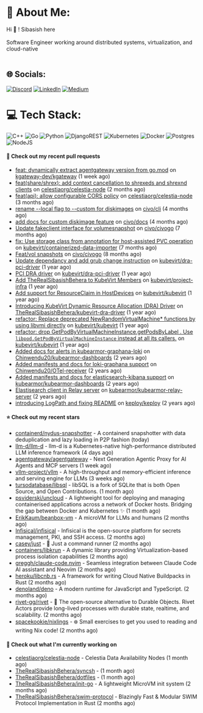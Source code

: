 # 💫 About Me:
Hi 👋 ! Sibasish here <br><br> Software Engineer working around distributed systems, virtualization, and cloud-native <br><br>

## 🌐 Socials:
[![Discord](https://img.shields.io/badge/Discord-%237289DA.svg?logo=discord&logoColor=white)](htttps://discord.gg/FangedHamster#6966) [![LinkedIn](https://img.shields.io/badge/LinkedIn-%230077B5.svg?logo=linkedin&logoColor=white)](https://linkedin.com/in/sibasish-behera-b33532224) [![Medium](https://img.shields.io/badge/Medium-12100E?logo=medium&logoColor=white)](https://medium.com/@@beherasibasishkkc) 

# 💻 Tech Stack:
![C++](https://img.shields.io/badge/c++-%2300599C.svg?style=for-the-badge&logo=c%2B%2B&logoColor=white) ![Go](https://img.shields.io/badge/go-%2300ADD8.svg?style=for-the-badge&logo=go&logoColor=white) ![Python](https://img.shields.io/badge/python-3670A0?style=for-the-badge&logo=python&logoColor=ffdd54) ![DjangoREST](https://img.shields.io/badge/DJANGO-REST-ff1709?style=for-the-badge&logo=django&logoColor=white&color=ff1709&labelColor=gray) ![Kubernetes](https://img.shields.io/badge/kubernetes-%23326ce5.svg?style=for-the-badge&logo=kubernetes&logoColor=white) ![Docker](https://img.shields.io/badge/docker-%230db7ed.svg?style=for-the-badge&logo=docker&logoColor=white) ![Postgres](https://img.shields.io/badge/postgres-%23316192.svg?style=for-the-badge&logo=postgresql&logoColor=white) ![NodeJS](https://img.shields.io/badge/node.js-6DA55F?style=for-the-badge&logo=node.js&logoColor=white) 


#### 🔨 Check out my recent pull requests

- [feat: dynamically extract agentgateway version from go.mod](https://github.com/kgateway-dev/kgateway/pull/12041) on [kgateway-dev/kgateway](https://github.com/kgateway-dev/kgateway) (1 week ago)
- [feat(share/shrex): add context cancellation to shrexeds and shrexnd clients](https://github.com/celestiaorg/celestia-node/pull/4324) on [celestiaorg/celestia-node](https://github.com/celestiaorg/celestia-node) (2 months ago)
- [feat(api): allow configurable CORS policy](https://github.com/celestiaorg/celestia-node/pull/4266) on [celestiaorg/celestia-node](https://github.com/celestiaorg/celestia-node) (3 months ago)
- [rename --local flag to --custom for diskimages](https://github.com/civo/cli/pull/538) on [civo/cli](https://github.com/civo/cli) (4 months ago)
- [add docs for custom diskimage feature](https://github.com/civo/docs/pull/151) on [civo/docs](https://github.com/civo/docs) (4 months ago)
- [Update fakeclient interface for volumesnapshot](https://github.com/civo/civogo/pull/231) on [civo/civogo](https://github.com/civo/civogo) (7 months ago)
- [fix: Use storage class from annotation for host-assisted PVC operation](https://github.com/kubevirt/containerized-data-importer/pull/3585) on [kubevirt/containerized-data-importer](https://github.com/kubevirt/containerized-data-importer) (7 months ago)
- [Feat/vol snapshots](https://github.com/civo/civogo/pull/226) on [civo/civogo](https://github.com/civo/civogo) (8 months ago)
- [Update dependancy and add grub change instruction](https://github.com/kubevirt/dra-pci-driver/pull/5) on [kubevirt/dra-pci-driver](https://github.com/kubevirt/dra-pci-driver) (1 year ago)
- [PCI DRA driver](https://github.com/kubevirt/dra-pci-driver/pull/1) on [kubevirt/dra-pci-driver](https://github.com/kubevirt/dra-pci-driver) (1 year ago)
- [Add TheRealSibasishBehera to KubeVirt Members](https://github.com/kubevirt/project-infra/pull/3578) on [kubevirt/project-infra](https://github.com/kubevirt/project-infra) (1 year ago)
- [Add support for ResourceClaim in  HostDevices](https://github.com/kubevirt/kubevirt/pull/12533) on [kubevirt/kubevirt](https://github.com/kubevirt/kubevirt) (1 year ago)
- [Introducing KubeVirt Dynamic Resource Allocation (DRA) Driver](https://github.com/TheRealSibasishBehera/kubevirt-dra-driver/pull/1) on [TheRealSibasishBehera/kubevirt-dra-driver](https://github.com/TheRealSibasishBehera/kubevirt-dra-driver) (1 year ago)
- [refactor: Replace deprecated NewRandomVirtualMachine* functions by using libvmi directly](https://github.com/kubevirt/kubevirt/pull/11621) on [kubevirt/kubevirt](https://github.com/kubevirt/kubevirt) (1 year ago)
- [ refactor: drop GetPodByVirtualMachineInstance,getPodsByLabel . Use `libpod.GetPodByVirtualMachineInstance` instead at all its callers.](https://github.com/kubevirt/kubevirt/pull/11474) on [kubevirt/kubevirt](https://github.com/kubevirt/kubevirt) (1 year ago)
- [Added docs for alerts in kubearmor-graphana-loki](https://github.com/Chinwendu20/kubearmor-dashboards/pull/1) on [Chinwendu20/kubearmor-dashboards](https://github.com/Chinwendu20/kubearmor-dashboards) (2 years ago)
- [Added manifests and docs for loki-graphana support](https://github.com/Chinwendu20/OTel-receiver/pull/1) on [Chinwendu20/OTel-receiver](https://github.com/Chinwendu20/OTel-receiver) (2 years ago)
- [Added manifests and docs for elasticsearch-kibana support](https://github.com/kubearmor/kubearmor-dashboards/pull/1) on [kubearmor/kubearmor-dashboards](https://github.com/kubearmor/kubearmor-dashboards) (2 years ago)
- [Elastisearch client in Relay server](https://github.com/kubearmor/kubearmor-relay-server/pull/31) on [kubearmor/kubearmor-relay-server](https://github.com/kubearmor/kubearmor-relay-server) (2 years ago)
- [introducing LogPath and fixing README](https://github.com/keploy/keploy/pull/455) on [keploy/keploy](https://github.com/keploy/keploy) (2 years ago)

#### ⭐ Check out my recent stars

- [containerd/nydus-snapshotter](https://github.com/containerd/nydus-snapshotter) - A containerd snapshotter with data deduplication and lazy loading in P2P fashion (today)
- [llm-d/llm-d](https://github.com/llm-d/llm-d) - llm-d is a Kubernetes-native high-performance distributed LLM inference framework (4 days ago)
- [agentgateway/agentgateway](https://github.com/agentgateway/agentgateway) - Next Generation Agentic Proxy for AI Agents and MCP servers (1 week ago)
- [vllm-project/vllm](https://github.com/vllm-project/vllm) - A high-throughput and memory-efficient inference and serving engine for LLMs (3 weeks ago)
- [tursodatabase/libsql](https://github.com/tursodatabase/libsql) - libSQL is a fork of SQLite that is both Open Source, and Open Contributions. (1 month ago)
- [psviderski/uncloud](https://github.com/psviderski/uncloud) - A lightweight tool for deploying and managing containerised applications across a network of Docker hosts. Bridging the gap between Docker and Kubernetes ✨ (1 month ago)
- [ErikKaum/beanbox-vm](https://github.com/ErikKaum/beanbox-vm) - A microVM for LLMs and humans (2 months ago)
- [Infisical/infisical](https://github.com/Infisical/infisical) - Infisical is the open-source platform for secrets management, PKI, and SSH access. (2 months ago)
- [casey/just](https://github.com/casey/just) - 🤖 Just a command runner (2 months ago)
- [containers/libkrun](https://github.com/containers/libkrun) - A dynamic library providing Virtualization-based process isolation capabilities (2 months ago)
- [greggh/claude-code.nvim](https://github.com/greggh/claude-code.nvim) - Seamless integration between Claude Code AI assistant and Neovim (2 months ago)
- [heroku/libcnb.rs](https://github.com/heroku/libcnb.rs) - A framework for writing Cloud Native Buildpacks in Rust (2 months ago)
- [denoland/deno](https://github.com/denoland/deno) - A modern runtime for JavaScript and TypeScript. (2 months ago)
- [rivet-gg/rivet](https://github.com/rivet-gg/rivet) - 🔩 The open-source alternative to Durable Objects. Rivet Actors provide long-lived processes with durable state, realtime, and scalability. (2 months ago)
- [spacekookie/nixlings](https://github.com/spacekookie/nixlings) - ❄️ Small exercises to get you used to reading and writing Nix code! (2 months ago)

#### 👷 Check out what I'm currently working on

- [celestiaorg/celestia-node](https://github.com/celestiaorg/celestia-node) - Celestia Data Availability Nodes (1 month ago)
- [TheRealSibasishBehera/syncsh](https://github.com/TheRealSibasishBehera/syncsh) -  (1 month ago)
- [TheRealSibasishBehera/dotfiles](https://github.com/TheRealSibasishBehera/dotfiles) -  (1 month ago)
- [TheRealSibasishBehera/init-go](https://github.com/TheRealSibasishBehera/init-go) - A lightweight MicroVM init system (2 months ago)
- [TheRealSibasishBehera/swim-protocol](https://github.com/TheRealSibasishBehera/swim-protocol) - Blazingly Fast &amp; Modular SWIM Protocol Implementation in Rust (2 months ago)


